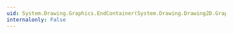 ```yaml
---
uid: System.Drawing.Graphics.EndContainer(System.Drawing.Drawing2D.GraphicsContainer)
internalonly: False
---
```

